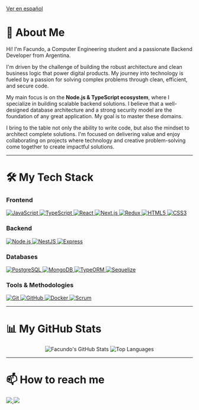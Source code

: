 [Ver en español](./README.ES.md)

# 🚀 About Me

Hi! I'm Facundo, a Computer Engineering student and a passionate Backend Developer from Argentina.

I'm driven by the challenge of building the robust architecture and clean business logic that power digital products. My journey into technology is fueled by a passion for solving complex problems through clean, efficient, and secure code.

My main focus is on the **Node.js & TypeScript ecosystem**, where I specialize in building scalable backend solutions. I believe that a well-designed database architecture and a strong security model are the foundation of any great application. My goal is to master these domains.

I bring to the table not only the ability to write code, but also the mindset to architect complete solutions. I'm focused on delivering value and enjoy collaborating on projects where technology and creative problem-solving come together to create impactful solutions.

---

# 🛠️ My Tech Stack

### Frontend
<p align="left">
    <a href="https://developer.mozilla.org/en-US/docs/Web/JavaScript" target="_blank"> 
        <img src="https://img.shields.io/badge/JavaScript-F7DF1E?style=for-the-badge&logo=javascript&logoColor=black" alt="JavaScript"/>
    </a>
    <a href="https://www.typescriptlang.org/" target="_blank"> 
        <img src="https://img.shields.io/badge/TypeScript-3178C6?style=for-the-badge&logo=typescript&logoColor=white" alt="TypeScript"/>
    </a>
    <a href="https://reactjs.org/" target="_blank"> 
        <img src="https://img.shields.io/badge/React-61DAFB?style=for-the-badge&logo=react&logoColor=black" alt="React"/>
    </a>
    <a href="https://nextjs.org/" target="_blank">
        <img src="https://img.shields.io/badge/Next.js-000000?style=for-the-badge&logo=next.js&logoColor=white" alt="Next.js"/>
    </a>
    <a href="https://redux.js.org/" target="_blank">
        <img src="https://img.shields.io/badge/Redux-764ABC?style=for-the-badge&logo=redux&logoColor=white" alt="Redux"/>
    </a>
    <a href="https://developer.mozilla.org/en-US/docs/Web/HTML" target="_blank"> 
        <img src="https://img.shields.io/badge/HTML5-E34F26?style=for-the-badge&logo=html5&logoColor=white" alt="HTML5"/>
    </a>
    <a href="https://developer.mozilla.org/en-US/docs/Web/CSS" target="_blank"> 
        <img src="https://img.shields.io/badge/CSS3-1572B6?style=for-the-badge&logo=css3&logoColor=white" alt="CSS3"/>
    </a>
</p>

### Backend
<p align="left">
    <a href="https://nodejs.org/en/" target="_blank"> 
        <img src="https://img.shields.io/badge/Node.js-339933?style=for-the-badge&logo=node.js&logoColor=white" alt="Node.js"/>
    </a>
    <a href="https://nestjs.com/" target="_blank"> 
        <img src="https://img.shields.io/badge/NestJS-E0234E?style=for-the-badge&logo=nestjs&logoColor=white" alt="NestJS"/>
    </a>
    <a href="https://expressjs.com/" target="_blank">
        <img src="https://img.shields.io/badge/Express-000000?style=for-the-badge&logo=express&logoColor=white" alt="Express"/>
    </a>
</p>

### Databases
<p align="left">
    <a href="https://www.postgresql.org/" target="_blank"> 
        <img src="https://img.shields.io/badge/PostgreSQL-4169E1?style=for-the-badge&logo=postgresql&logoColor=white" alt="PostgreSQL"/>
    </a>
    <a href="https://www.mongodb.com/" target="_blank">
        <img src="https://img.shields.io/badge/MongoDB-47A248?style=for-the-badge&logo=mongodb&logoColor=white" alt="MongoDB"/>
    </a>
    <a href="https://typeorm.io/" target="_blank">
      <img src="https://img.shields.io/badge/TypeORM-E83524?style=for-the-badge&logo=typeorm&logoColor=white" alt="TypeORM"/>
    </a>
    <a href="https://sequelize.org/" target="_blank">
      <img src="https://img.shields.io/badge/Sequelize-52B0E7?style=for-the-badge&logo=sequelize&logoColor=white" alt="Sequelize"/>
    </a>
</p>

### Tools & Methodologies
<p align="left">
    <a href="https://git-scm.com/" target="_blank"> 
        <img src="https://img.shields.io/badge/GIT-E84E31?style=for-the-badge&logo=git&logoColor=white" alt="Git"/>
    </a>
    <a href="https://github.com/" target="_blank">
        <img src="https://img.shields.io/badge/GitHub-181717?style=for-the-badge&logo=github&logoColor=white" alt="GitHub"/>
    </a>
    <a href="https://www.docker.com/" target="_blank">
        <img src="https://img.shields.io/badge/Docker-2496ED?style=for-the-badge&logo=docker&logoColor=white" alt="Docker"/>
    </a>
    <a href="https://www.scrum.org/" target="_blank">
        <img src="https://img.shields.io/badge/Scrum-0096D6?style=for-the-badge&logo=scrum&logoColor=white" alt="Scrum"/>
    </a>
</p>

---

# 📊 My GitHub Stats

<p align="center">
  <img src="https://github-readme-stats.vercel.app/api?username=AFacundoOrtiz&show_icons=true&theme=tokyonight&count_private=true" alt="Facundo's GitHub Stats" />
  <img src="https://github-readme-stats.vercel.app/api/top-langs/?username=AFacundoOrtiz&layout=compact&theme=tokyonight" alt="Top Languages" />
</p>

---

# 📫 How to reach me

<p>
    <a href="mailto:urban12the@gmail.com">
        <img src="https://img.shields.io/badge/Gmail-D14836?style=for-the-badge&logo=gmail&logoColor=white" />
    </a>
    <a href="https://www.linkedin.com/in/facundo-ortiz-8a24b42a2/">
        <img src="https://img.shields.io/badge/LinkedIn-0A66C2?style=for-the-badge&logo=linkedin&logoColor=white" />
    </a>
</p>
